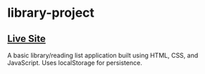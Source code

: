 # library-project

## [Live Site](https://shepleysound.com/library-project/)

A basic library/reading list application built using HTML, CSS, and JavaScript. Uses localStorage for persistence.
